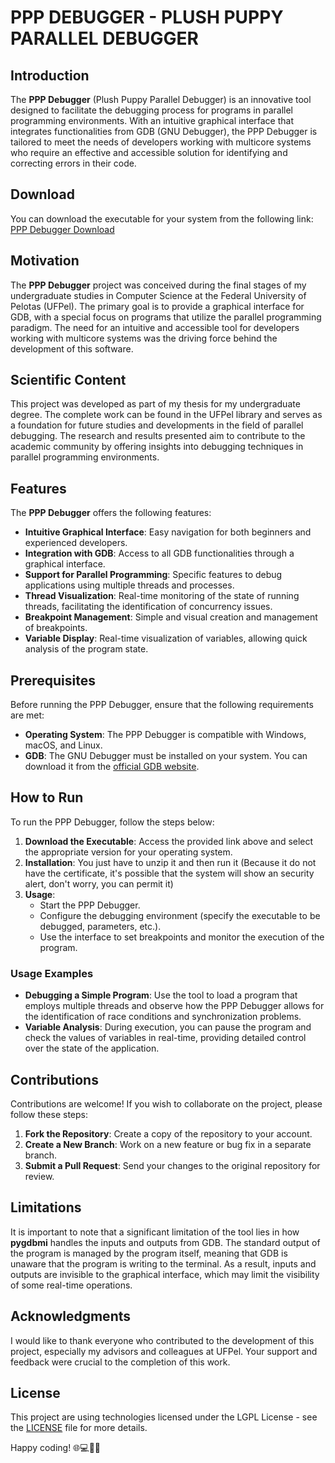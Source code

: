 # PPP DEBUGGER - PLUSH PUPPY PARALLEL DEBUGGER

## Introduction

The **PPP Debugger** (Plush Puppy Parallel Debugger) is an innovative tool designed to facilitate the debugging process for programs in parallel programming environments. With an intuitive graphical interface that integrates functionalities from GDB (GNU Debugger), the PPP Debugger is tailored to meet the needs of developers working with multicore systems who require an effective and accessible solution for identifying and correcting errors in their code.

## Download

You can download the executable for your system from the following link: [PPP Debugger Download](https://vinigperuzzi.github.io/PPP-Debugger/)

## Motivation

The **PPP Debugger** project was conceived during the final stages of my undergraduate studies in Computer Science at the Federal University of Pelotas (UFPel). The primary goal is to provide a graphical interface for GDB, with a special focus on programs that utilize the parallel programming paradigm. The need for an intuitive and accessible tool for developers working with multicore systems was the driving force behind the development of this software.

## Scientific Content

This project was developed as part of my thesis for my undergraduate degree. The complete work can be found in the UFPel library and serves as a foundation for future studies and developments in the field of parallel debugging. The research and results presented aim to contribute to the academic community by offering insights into debugging techniques in parallel programming environments.

## Features

The **PPP Debugger** offers the following features:

- **Intuitive Graphical Interface**: Easy navigation for both beginners and experienced developers.
- **Integration with GDB**: Access to all GDB functionalities through a graphical interface.
- **Support for Parallel Programming**: Specific features to debug applications using multiple threads and processes.
- **Thread Visualization**: Real-time monitoring of the state of running threads, facilitating the identification of concurrency issues.
- **Breakpoint Management**: Simple and visual creation and management of breakpoints.
- **Variable Display**: Real-time visualization of variables, allowing quick analysis of the program state.

## Prerequisites

Before running the PPP Debugger, ensure that the following requirements are met:

- **Operating System**: The PPP Debugger is compatible with Windows, macOS, and Linux.
- **GDB**: The GNU Debugger must be installed on your system. You can download it from the [official GDB website](https://www.gnu.org/software/gdb/).

## How to Run

To run the PPP Debugger, follow the steps below:

1. **Download the Executable**: Access the provided link above and select the appropriate version for your operating system.
2. **Installation**: You just have to unzip it and then run it (Because it do not have the certificate, it's possible that the system will show an security alert, don't worry, you can permit it)
3. **Usage**:
   - Start the PPP Debugger.
   - Configure the debugging environment (specify the executable to be debugged, parameters, etc.).
   - Use the interface to set breakpoints and monitor the execution of the program.

### Usage Examples

- **Debugging a Simple Program**: Use the tool to load a program that employs multiple threads and observe how the PPP Debugger allows for the identification of race conditions and synchronization problems.
- **Variable Analysis**: During execution, you can pause the program and check the values of variables in real-time, providing detailed control over the state of the application.

## Contributions

Contributions are welcome! If you wish to collaborate on the project, please follow these steps:

1. **Fork the Repository**: Create a copy of the repository to your account.
2. **Create a New Branch**: Work on a new feature or bug fix in a separate branch.
3. **Submit a Pull Request**: Send your changes to the original repository for review.

## Limitations

It is important to note that a significant limitation of the tool lies in how **pygdbmi** handles the inputs and outputs from GDB. The standard output of the program is managed by the program itself, meaning that GDB is unaware that the program is writing to the terminal. As a result, inputs and outputs are invisible to the graphical interface, which may limit the visibility of some real-time operations.

## Acknowledgments

I would like to thank everyone who contributed to the development of this project, especially my advisors and colleagues at UFPel. Your support and feedback were crucial to the completion of this work.

## License

This project are using technologies licensed under the LGPL License - see the [LICENSE](https://www.gnu.org/licenses/lgpl-3.0.pt-br.html) file for more details.


Happy coding! 🌐💻🧙‍♂️